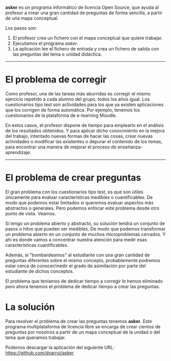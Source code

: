 
**asker** es un programa informático de licencia Open Source,
que ayuda al profesor a crear una gran cantidad de preguntas
de forma sencilla, a partir de una mapa conceptual.

Los pasos son:
1. El profesor crea un fichero con el mapa conceptual que quiere trabajar.
2. Ejecutamos el programa *asker*.
3. La aplicación lee el fichero de entrada y crea un fichero de salida con las preguntas del tema o unidad didáctica.

---

# El problema de corregir

Como profesor, una de las tareas más aburridas es corregir el mismo ejercicio repetido a cada alumno del grupo, todos los años igual. Los cuestionarios tipo test son actividades para los que ya existen aplicaciones que los corrigen de forma automática. Por ejemplo, tenemos los cuestionarios de la plataforma de e-learning Moodle.

En estos casos, el profesor dispone de tiempo para emplearlo en el análisis de los resultados obtenidos. Y para aplicar dicho conocimiento en la mejora del trabajo, intentado nuevas formas de hacer las cosas, crear nuevas actividades o modificar las existentes o depurar el contenido de los temas, para encontrar una manera de mejorar el proceso de enseñanza-aprendizaje.

---

# El problema de crear preguntas

El gran problema con los cuestionarios tipo test, es que son útiles únicamente para evaluar características medibles o cuantificables. De modo que podemos estar limitados si queremos evaluar aspectos más abstractos o generales.
Pero podemos enfocar este problema desde otro punto de vista. Veamos.

Si tengo un problema abierto y abstracto, su solución tendrá un conjunto de
pasos o hítos que pueden ser medibles. De modo que podemos transformar
un problema abierto en un conjunto de muchos microproblemas cerrados.
Y ahí es donde vamos a concentrar nuestra atención para medir esas
características cuantificables.

Además, si "bombardeamos" al estudiante con una gran cantidad de preguntas
diferentes sobre el mismo concepto, probablemente podremos estar cerca de
conocer/medir el grado de asimilación por parte del estudiante de dichos
conceptos.

El problema que teníamos de dedicar tiempo a corregir lo hemos eliminado
pero ahora tenemos el problema de dedicar tiempo a crear las preguntas.

# La solución

Para resolver el problema de crear las preguntas tenemos **asker**.
Este programa multiplataforma de licencia libre se encarga de crear
cientos de preguntas por nosotros a partir de un mapa conceptual de la unidad o del tema que queramos trabajar.

Podemos descargar la aplicación del siguiente URL:
https://github.com/dvarrui/asker
